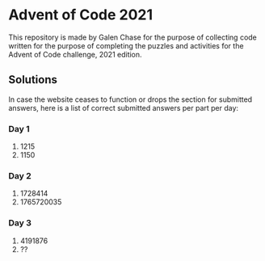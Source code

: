 # Advent of Code 2021
This repository is made by Galen Chase for the purpose of collecting code written for the purpose of completing the puzzles and activities for the Advent of Code challenge, 2021 edition.

## Solutions
In case the website ceases to function or drops the section for submitted answers, here is a list of correct submitted answers per part per day:
### Day 1
1. 1215
2. 1150
### Day 2
1. 1728414
2. 1765720035
### Day 3
1. 4191876
2. ??